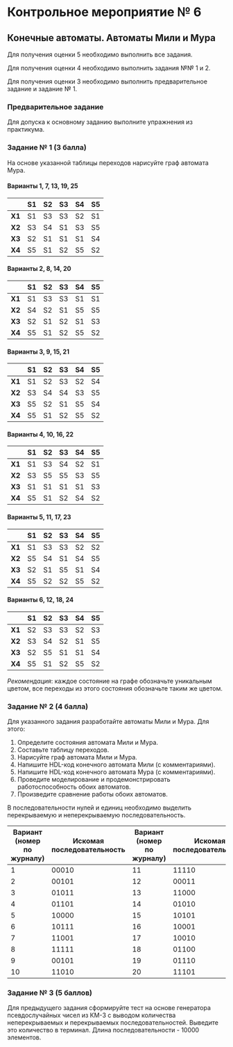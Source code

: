 # Контрольное мероприятие № 6

## Конечные автоматы. Автоматы Мили и Мура

Для получения оценки 5 необходимо выполнить все задания.

Для получения оценки 4 необходимо выполнить задания №№ 1 и 2.

Для получения оценки 3 необходимо выполнить предварительное задание и задание № 1.

### Предварительное задание

Для допуска к основному заданию выполните упражнения из практикума.

### Задание № 1 (3 балла)

На основе указанной таблицы переходов нарисуйте граф автомата Мура.

#### Варианты 1, 7, 13, 19, 25

|        | S1 | S2 | S3 | S4 | S5 |
|--------|----|----|----|----|----|
| **X1** | S1 | S3 | S3 | S2 | S1 |
| **X2** | S3 | S4 | S1 | S3 | S5 |
| **X3** | S2 | S1 | S1 | S1 | S4 |
| **X4** | S5 | S1 | S2 | S5 | S2 |

#### Варианты 2, 8, 14, 20

|        | S1 | S2 | S3 | S4 | S5 |
|--------|----|----|----|----|----|
| **X1** | S1 | S3 | S3 | S1 | S1 |
| **X2** | S4 | S2 | S1 | S5 | S5 |
| **X3** | S2 | S1 | S2 | S1 | S3 |
| **X4** | S5 | S1 | S2 | S5 | S2 |

#### Варианты 3, 9, 15, 21

|        | S1 | S2 | S3 | S4 | S5 |
|--------|----|----|----|----|----|
| **X1** | S1 | S2 | S3 | S2 | S4 |
| **X2** | S3 | S4 | S4 | S3 | S5 |
| **X3** | S5 | S2 | S1 | S5 | S4 |
| **X4** | S5 | S1 | S2 | S5 | S2 |

#### Варианты 4, 10, 16, 22

|        | S1 | S2 | S3 | S4 | S5 |
|--------|----|----|----|----|----|
| **X1** | S1 | S3 | S4 | S2 | S1 |
| **X2** | S3 | S5 | S5 | S3 | S5 |
| **X3** | S1 | S1 | S1 | S1 | S3 |
| **X4** | S5 | S1 | S2 | S4 | S2 |

#### Варианты 5, 11, 17, 23

|        | S1 | S2 | S3 | S4 | S5 |
|--------|----|----|----|----|----|
| **X1** | S1 | S3 | S3 | S2 | S2 |
| **X2** | S5 | S4 | S1 | S4 | S5 |
| **X3** | S2 | S1 | S5 | S1 | S4 |
| **X4** | S5 | S2 | S2 | S5 | S2 |

#### Варианты 6, 12, 18, 24

|        | S1 | S2 | S3 | S4 | S5 |
|--------|----|----|----|----|----|
| **X1** | S2 | S3 | S3 | S2 | S3 |
| **X2** | S3 | S4 | S2 | S1 | S5 |
| **X3** | S2 | S5 | S1 | S1 | S4 |
| **X4** | S5 | S1 | S2 | S5 | S2 |

*Рекомендация*: каждое состояние на графе обозначьте уникальным цветом, все переходы из этого состояния обозначьте таким же цветом.

### Задание № 2 (4 балла)

Для указанного задания разработайте автоматы Мили и Мура. Для этого:

1. Определите состояния автомата Мили и Мура.
2. Составьте таблицу переходов.
3. Нарисуйте граф автомата Мили и Мура.
4. Напишите HDL-код конечного автомата Мили (с комментариями).
5. Напишите HDL-код конечного автомата Мура (с комментариями).
6. Проведите моделирование и продемонстрировать работоспособность обоих автоматов.
7. Произведите сравнение работы обоих автоматов.

В последовательности нулей и единиц необходимо выделить перекрываемую и неперекрываемую последовательность.

| Вариант (номер по журналу) | Искомая последовательность | Вариант (номер по журналу) | Искомая последовательность |
|----------------------------|----------------------------|----------------------------|----------------------------|
| 1  | 00010 | 11 | 11110 |
| 2  | 00101 | 12 | 00011 |
| 3  | 01011 | 13 | 11000 |
| 4  | 01101 | 14 | 01010 |
| 5  | 10000 | 15 | 10101 |
| 6  | 10111 | 16 | 10001 |
| 7  | 11001 | 17 | 10010 |
| 8  | 11111 | 18 | 01100 |
| 9  | 00101 | 19 | 01110 |
| 10 | 11010 | 20 | 11101 |

### Задание № 3 (5 баллов)

Для предыдущего задания сформируйте тест на основе генератора псевдослучайных чисел из КМ-3 с выводом количества неперекрываемых и перекрываемых последовательностей. Выведите это количество в терминал. Длина последовательности - 10000 элементов.
